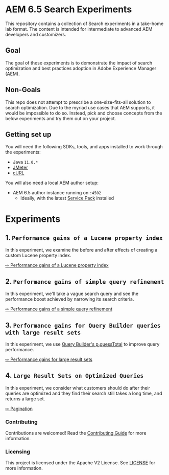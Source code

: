 # AEM 6.5 Search Experiments

This repository contains a collection of Search experiments in a take-home lab format. The content is intended for intermediate to advanced AEM developers and customizers.

## Goal

The goal of these experiments is to demonstrate the impact of search optimization and best practices adoption in Adobe Experience Manager (AEM).

## Non-Goals

This repo does not attempt to prescribe a one-size-fits-all solution to search optimization. Due to the myriad use cases that AEM supports, it would be impossible to do so. Instead, pick and choose concepts from the below experiments and try them out on your project.

## Getting set up

You will need the following SDKs, tools, and apps installed to work through the experiments:

- Java `11.0.*`
- [JMeter](https://jmeter.apache.org/)
- [cURL](https://curl.haxx.se/)

You will also need a local AEM author setup:

- AEM 6.5 author instance running on `:4502`
  - Ideally, with the latest [Service Pack](https://docs.adobe.com/content/help/en/experience-manager-65/release-notes/service-pack/sp-release-notes.html) installed

# Experiments

## 1. `Performance gains of a Lucene property index`

In this experiment, we examine the before and after effects of creating a custom Lucene property index.

[⇨ Performance gains of a Lucene property index](experiments/lucene-property-index)

## 2. `Performance gains of simple query refinement`

In this experiment, we'll take a vague search query and see the performance boost achieved by narrowing its search criteria.

[⇨ Performance gains of a simple query refinement](experiments/query-refinement)

## 3. `Performance gains for Query Builder queries with large result sets`

In this experiment, we use [Query Builder's p.guessTotal](https://docs.adobe.com/content/help/en/experience-manager-65/developing/platform/query-builder/querybuilder-predicate-reference.html#root) to improve query performance. 

[⇨ Performance gains for large result sets](experiments/large-result-sets)

## 4. `Large Result Sets on Optimized Queries`

In this experiment, we consider what customers should do after their queries are optimized and they find their
search still takes a long time, and returns a large set. 

[⇨ Pagination](experiments/pagination)

### Contributing

Contributions are welcomed! Read the [Contributing Guide](./.github/CONTRIBUTING.md) for more information.

### Licensing

This project is licensed under the Apache V2 License. See [LICENSE](LICENSE) for more information.